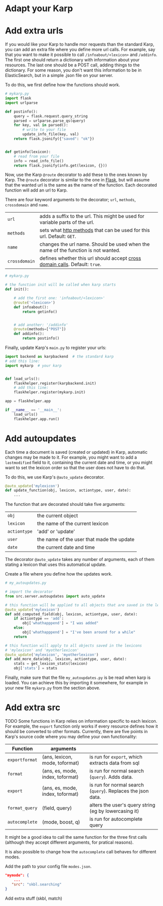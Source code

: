 # Adapt your Karp


Add extra urls
=======
If you would like your Karp to handle mor requests than the standard
Karp, you can add an extra file where you define more url calls.
For example, say that you want to make it possible to call
`/infoabout/<lexicon>`
and
`/addinfo`.
The first one should return a dictionary with information about your
resources.
The last one should be a POST call, adding things to the dictionary.
For some reason, you don't want this information to be in ElasticSearch,
but in a simple .json file on your server.

To do this, we first define how the functions should work.

```python
# mykarp.py
import flask
import urlparse

def postinfo():
    query = flask.request.query_string
    parsed = urlparse.parse_qs(query)
    for key, val in parsed():
        # write to your file
        update_info_file(key, val)
    return flask.jsonify({"saved": "ok"})


def getinfo(lexicon):
    # read from your file
    info = read_info_file()
    return flask.jsonify(info.get(lexicon, {}))
```

Now, use the Karp `@route` decorator to add these to
the ones known by Karp. The `@route` decorator is similar to the one
in [Flask](http://flask.pocoo.org/docs/0.12/quickstart/), but will assume that the wanted url is the same
as the name of the function.
Each decorated function will add an url to Karp.

There are four keyword arguments to the decorator; `url`, `methods`, `crossdomain` and `name`.

|             |      |
|-------------|------|
|`url`        | adds a suffix  to the url. This might be used for variable parts of the url.|
|`methods`    | sets what [http methods](https://developer.mozilla.org/en-US/docs/Web/HTTP/Methods) that can be used for this url. Default: `GET`.|
|`name`       | changes the url name. Should be used when the name of the function is not wanted.|
|`crossdomain`| defines whether this url should accept [cross domain calls](https://developer.mozilla.org/en-US/docs/Web/HTTP/CORS). Default: `true`.|


```python
# mykarp.py

# the function init will be called when karp starts
def init():

    # add the first one: 'infoabout/<lexicon>'
    @route('<lexicon>')
    def infoabout():
        return getinfo()


    # add another: '/addinfo'
    @route(methods=["POST"])
    def addinfo():
        return postinfo()

```

Finally, update Karp's `main.py` to register your urls:

```python
import backend as karpbackend  # the standard karp
# add this line:
import mykarp  # your karp


def load_urls():
    flaskhelper.register(karpbackend.init)
    # add this line:
    flaskhelper.register(mykarp.init)

app = flaskhelper.app

if __name__ == '__main__':
    load_urls()
    flaskhelper.app.run()
```


Add autoupdates
===============
Each time a document is saved (created or updated) in Karp,
automatic changes may be made to it. For example, you might want
to add a `lastmodified` field to it, containing the current date
and time, or you might want to set the lexicon order so that
the user does not have to do that.

To do this, we use Karp's `@auto_update` decorator.
```python
@auto_update('mylexicon')
def update_function(obj, lexicon, actiontype, user, date):
    ...
```
The function that are decorated should take five arguments:

|      |                     |
|------|-------------------- |
|`obj` |  the current object |
|`lexicon`|  the name of the current lexicon |
|`actiontype` | 'add' or 'update' |
|`user` |  the name of the user that made the update |
|`date` |  the current date and time |

The decorator `@auto_update` takes any number of arguments, each of them stating a lexicon
that uses this automatical update.

Create a file where you define how the updates work.



```python
# my_autoupdates.py

# import the decorator
from src.server.autoupdates import auto_update

# this function will be applied to all objects that are saved in the lexicon 'mylexicon'
@auto_update('mylexicon')
def add_computed_field(obj, lexicon, actiontype, user, date):
    if actiontype == 'add':
        obj['whathapppend'] = "I was added"
    else:
        obj['whathapppend'] = "I've been around for a while"
    return

# this function will apply to all objects saved in the lexicons
# 'mylexicon' and 'myotherlexicon'
@auto_update('mylexicon', 'myotherlexicon')
def add_more_data(obj, lexicon, actiontype, user, date):
    stats = get_lexicon_stats(lexicon)
    obj['stats'] = stats
```

Finally, make sure that the file `my_autoupdates.py` is be read when karp
is loaded. You can achieve this by importing it somewhere, for example
in your new file `mykarp.py` from the section above.



Add extra src
=============
TODO
Some functions in Karp relies on information specific to each lexicon.
For example, the `export` function only works if every resource defines
how it should be converted to other formats.
Currently, there are five points in Karp's source code where you may define
your own functionality:

| Function       | arguments                        |  |
|----------------|----------------------------------|---------|
| `exportformat` | (ans, lexicon, mode, toformat)   | is run for `export`,  which extracts data from sql |
| `format`       | (ans, es, mode, index, toformat) | is run for normal search (`query`). Adds data. |
| `export`       | (ans, es, mode, index, toformat) |  is run for normal search (`query`).  Replaces the json data. |
| `format_query` | (field, query)                   | alters the user's query string (eg by lowercasing it) |
| `autocomplete` | (mode, boost, q)                 | is run for autocomplete query |


It might be a good idea to call the same function for the three first
calls (although they accept different arguments, for pratical reasons).

It is also possible to change how the `autocomplete` call behaves for
different modes.


Add the path to your config file `modes.json`.
```json
"mymode": {
    ...
   "src": "skbl.searching"
}
```



Add extra stuff (skbl, match)
